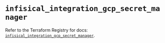 # `infisical_integration_gcp_secret_manager`

Refer to the Terraform Registry for docs: [`infisical_integration_gcp_secret_manager`](https://registry.terraform.io/providers/infisical/infisical/0.15.41/docs/resources/integration_gcp_secret_manager).

